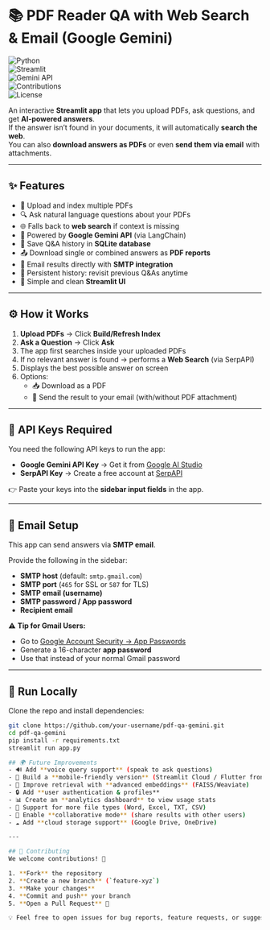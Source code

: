 # 📚 PDF Reader QA with Web Search & Email (Google Gemini)

![Python](https://img.shields.io/badge/Python-3.9%2B-blue?logo=python&logoColor=white)  
![Streamlit](https://img.shields.io/badge/Streamlit-App-FF4B4B?logo=streamlit&logoColor=white)  
![Gemini API](https://img.shields.io/badge/Google%20Gemini-API-4285F4?logo=google&logoColor=white)  
![Contributions](https://img.shields.io/badge/Contributions-Welcome-brightgreen)  
![License](https://img.shields.io/badge/License-MIT-orange)  

An interactive **Streamlit app** that lets you upload PDFs, ask questions, and get **AI-powered answers**.  
If the answer isn’t found in your documents, it will automatically **search the web**.  
You can also **download answers as PDFs** or even **send them via email** with attachments.  

---

## ✨ Features
- 📄 Upload and index multiple PDFs  
- 🔍 Ask natural language questions about your PDFs  
- 🌐 Falls back to **web search** if context is missing  
- 🧠 Powered by **Google Gemini API** (via LangChain)  
- 📑 Save Q&A history in **SQLite database**  
- 📤 Download single or combined answers as **PDF reports**  
- 📧 Email results directly with **SMTP integration**  
- 💾 Persistent history: revisit previous Q&As anytime  
- 🎨 Simple and clean **Streamlit UI**  

---

## ⚙️ How it Works
1. **Upload PDFs** → Click **Build/Refresh Index**  
2. **Ask a Question** → Click **Ask**  
3. The app first searches inside your uploaded PDFs  
4. If no relevant answer is found → performs a **Web Search** (via SerpAPI)  
5. Displays the best possible answer on screen  
6. Options:  
   - 📥 Download as a PDF  
   - 📧 Send the result to your email (with/without PDF attachment)  

---

## 🔑 API Keys Required
You need the following API keys to run the app:  

- **Google Gemini API Key** → Get it from [Google AI Studio](https://aistudio.google.com/app/apikey)  
- **SerpAPI Key** → Create a free account at [SerpAPI](https://serpapi.com/)  

👉 Paste your keys into the **sidebar input fields** in the app.  

---

## 📧 Email Setup
This app can send answers via **SMTP email**.  

Provide the following in the sidebar:
- **SMTP host** (default: `smtp.gmail.com`)  
- **SMTP port** (`465` for SSL or `587` for TLS)  
- **SMTP email (username)**  
- **SMTP password / App password**  
- **Recipient email**  

⚠️ **Tip for Gmail Users:**  
- Go to [Google Account Security → App Passwords](https://myaccount.google.com/apppasswords)  
- Generate a 16-character **app password**  
- Use that instead of your normal Gmail password  

---

## 🚀 Run Locally
Clone the repo and install dependencies:

```bash
git clone https://github.com/your-username/pdf-qa-gemini.git
cd pdf-qa-gemini
pip install -r requirements.txt
streamlit run app.py

## 🌍 Future Improvements
- 🔊 Add **voice query support** (speak to ask questions)  
- 📱 Build a **mobile-friendly version** (Streamlit Cloud / Flutter frontend)  
- 🧠 Improve retrieval with **advanced embeddings** (FAISS/Weaviate)  
- 🔒 Add **user authentication & profiles**  
- 📊 Create an **analytics dashboard** to view usage stats  
- 📝 Support for more file types (Word, Excel, TXT, CSV)  
- 🤝 Enable **collaborative mode** (share results with other users)  
- ☁️ Add **cloud storage support** (Google Drive, OneDrive)  

---

## 🤝 Contributing
We welcome contributions! 🎉  

1. **Fork** the repository  
2. **Create a new branch** (`feature-xyz`)  
3. **Make your changes**  
4. **Commit and push** your branch  
5. **Open a Pull Request** 🚀  

💡 Feel free to open issues for bug reports, feature requests, or suggestions.  

